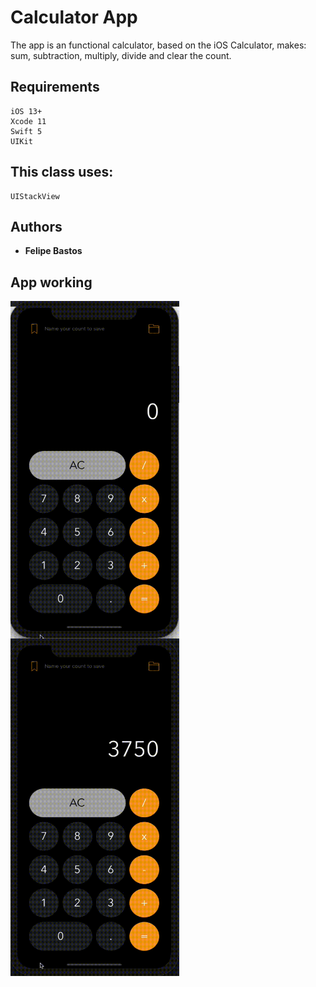 # Calculator App

The app is an functional calculator, based on the iOS Calculator, makes: sum, subtraction, multiply, divide and clear the count.

## Requirements

```
iOS 13+
Xcode 11
Swift 5
UIKit
```

## This class uses:

```
UIStackView
```

## Authors

* **Felipe Bastos** 

## App working
<img align="left" width="270" height="540" src="https://github.com/FelipeABastos/Calculator/blob/master/MakingCount.gif"> 
<img align="center" width="270" height="540" src="https://github.com/FelipeABastos/Calculator/blob/master/CalculatorSavingResult.gif"> 
